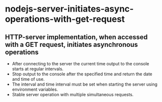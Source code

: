 # nodejs-server-initiates-async-operations-with-get-request

## HTTP-server implementation, when accessed with a GET request, initiates asynchronous operations

* After connecting to the server the current time output to the console starts at regular intervals. 
* Stop output to the console after the specified time and return the date and time of use. 
* The interval and time interval must be set when starting the server using environment variables. 
* Stable server operation with multiple simultaneous requests.
